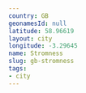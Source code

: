 ```yaml
---
country: GB
geonamesId: null
latitude: 58.96619
layout: city
longitude: -3.29645
name: Stromness
slug: gb-stromness
tags:
- city
---
```

